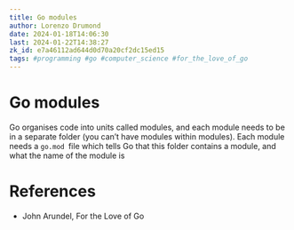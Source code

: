 ```yaml
---
title: Go modules
author: Lorenzo Drumond
date: 2024-01-18T14:06:30
last: 2024-01-22T14:38:27
zk_id: e7a46112ad644d0d70a20cf2dc15ed15
tags: #programming #go #computer_science #for_the_love_of_go
---
```



# Go modules
Go organises code into units called modules, and each module needs to be in a separate folder (you can’t have modules within modules). Each module needs a `go.mod `file which tells Go that this folder contains a module, and what the name of the module is

# References
- John Arundel, For the Love of Go
